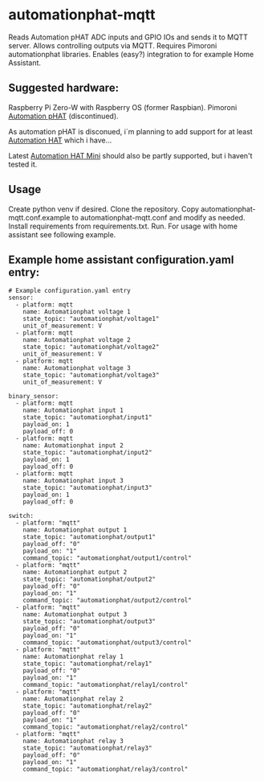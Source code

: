 # automationphat-mqtt
Reads Automation pHAT ADC inputs and GPIO IOs and sends it to MQTT server.
Allows controlling outputs via MQTT.
Requires Pimoroni automationphat libraries.
Enables (easy?) integration to for example Home Assistant.

## Suggested hardware:  
Raspberry Pi Zero-W with Raspberry OS (former Raspbian). Pimoroni [Automation
pHAT](https://shop.pimoroni.com/products/automation-phat) (discontinued). 

As automation pHAT is disconued, i´m planning to add support for at least
[Automation HAT](https://shop.pimoroni.com/products/automation-hat)
which i have...

Latest
[Automation HAT Mini](https://shop.pimoroni.com/products/automation-hat-mini)
should also be partly supported, but i haven't tested it.

## Usage
Create python venv if desired. Clone the repository. 
Copy automationphat-mqtt.conf.example to automationphat-mqtt.conf
and modify as needed. Install requirements from requirements.txt. Run.
For usage with home assistant see following example.

## Example home assistant configuration.yaml entry:
```
# Example configuration.yaml entry
sensor:
  - platform: mqtt
    name: Automationphat voltage 1
    state_topic: "automationphat/voltage1"
    unit_of_measurement: V
  - platform: mqtt
    name: Automationphat voltage 2
    state_topic: "automationphat/voltage2"
    unit_of_measurement: V
  - platform: mqtt
    name: Automationphat voltage 3
    state_topic: "automationphat/voltage3"
    unit_of_measurement: V

binary_sensor:
  - platform: mqtt
    name: Automationphat input 1
    state_topic: "automationphat/input1"
    payload_on: 1
    payload_off: 0
  - platform: mqtt
    name: Automationphat input 2
    state_topic: "automationphat/input2"
    payload_on: 1
    payload_off: 0
  - platform: mqtt
    name: Automationphat input 3
    state_topic: "automationphat/input3"
    payload_on: 1
    payload_off: 0

switch:
  - platform: "mqtt"
    name: Automationphat output 1
    state_topic: "automationphat/output1"
    payload_off: "0"
    payload_on: "1"
    command_topic: "automationphat/output1/control"
  - platform: "mqtt"
    name: Automationphat output 2
    state_topic: "automationphat/output2"
    payload_off: "0"
    payload_on: "1"
    command_topic: "automationphat/output2/control"
  - platform: "mqtt"
    name: Automationphat output 3
    state_topic: "automationphat/output3"
    payload_off: "0"
    payload_on: "1"
    command_topic: "automationphat/output3/control"
  - platform: "mqtt"
    name: Automationphat relay 1
    state_topic: "automationphat/relay1"
    payload_off: "0"
    payload_on: "1"
    command_topic: "automationphat/relay1/control"
  - platform: "mqtt"
    name: Automationphat relay 2
    state_topic: "automationphat/relay2"
    payload_off: "0"
    payload_on: "1"
    command_topic: "automationphat/relay2/control"
  - platform: "mqtt"
    name: Automationphat relay 3
    state_topic: "automationphat/relay3"
    payload_off: "0"
    payload_on: "1"
    command_topic: "automationphat/relay3/control"
```
